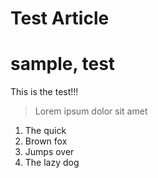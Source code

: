 # Test Article
# sample, test

This is the test!!!

> Lorem ipsum dolor sit amet

1. The quick
2. Brown fox
3. Jumps over
4. The lazy dog
